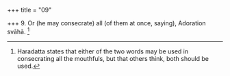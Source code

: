 +++
title = "09"

+++
9. Or (he may consecrate) all (of them at once, saying), Adoration svāhā. [^7] 


[^7]:  Haradatta states that either of the two words may be used in consecrating all the mouthfuls, but that others think, both should be used.
